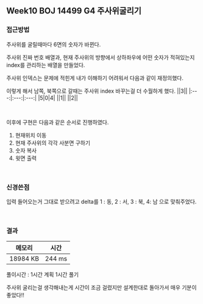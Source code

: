 ## Week10 BOJ 14499 G4 주사위굴리기

### 접근방법
주사위를 굴릴때마다 6면의 숫자가 바뀐다.

주사위 진짜 번호 배열과, 현재 주사위의 방향에서 상하좌우에 어떤 숫자가 적혀있는지 index를 관리하는 배열을 만들었다.

주사위 인덱스는 문제에 적힌게 내가 이해하기 어려워서 다음과 같이 재정의했다.

이렇게 해서 남쪽, 북쪽으로 갈때는 주사위 index 바꾸는걸 더 수월하게 했다.
||3||
|:---:|:---:|:---:|
|5|0|4|
||1||
||2||


<br>

이후에 구현은 다음과 같은 순서로 진행하였다.
1. 현재위치 이동
2. 현재 주사위의 각각 사분면 구하기
3. 숫자 복사
4. 윗면 출력


<br>


### 신경쓴점
입력 들어오는거 그대로 받으려고 delta를 1 : 동, 2 : 서, 3 : 북, 4: 남 으로 맞춰주었다.


<br>

### 결과

|메모리|시간|
|:---:|:---:|
|18984 KB|244 ms|

풀이시간 : 1시간 계획 1시간 풀기

주사위 굴리는걸 생각해내는게 시간이 조금 걸렸지만 설계한대로 돌아가서 매우 기분이 좋았다!!
